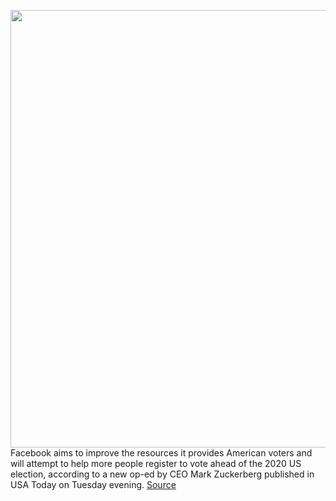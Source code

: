 <img src='https://cdn.vox-cdn.com/thumbor/gIbEcZ5S-hqdWqjKhO5T1Y-6zKY=/0x0:2040x1360/1200x800/filters:focal(857x517:1183x843)/cdn.vox-cdn.com/uploads/chorus_image/image/66944369/acastro_180406_1777_facebook_Congress_0001.0.jpg' width='700px' /><br/>
Facebook aims to improve the resources it provides American voters and will attempt to help more people register to vote ahead of the 2020 US election, according to a new op-ed by CEO Mark Zuckerberg published in USA Today on Tuesday evening.
<a href='https://www.theverge.com/2020/6/16/21293674/facebook-2020-us-election-register-voters-information-center-election-integrity'> Source <a/>